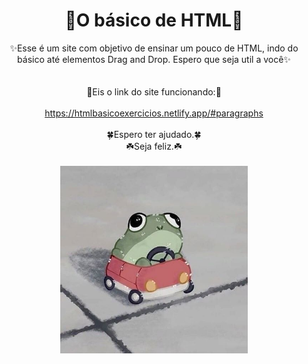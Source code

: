 <span align=center >
<h1>🐸O básico de HTML🐸</h1>

✨Esse é um site com objetivo de ensinar um pouco de HTML, indo do básico até elementos Drag and Drop. Espero que seja util a você✨
<br><br><br>
🔗Eis o link do site funcionando:🔗 <br>  <br>
https://htmlbasicoexercicios.netlify.app/#paragraphs <br><br>
🍀Espero ter ajudado.🍀 <br>
☘️Seja feliz.☘️ <br> <br>
<img  clas="img" id="drag1" src="85dc8cd068e7e59139d9620684e1312b.jpg" height="300px">
</span>

